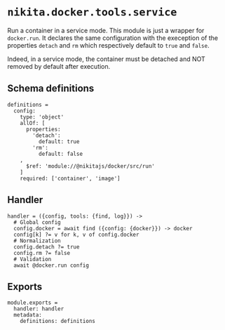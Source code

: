 
# `nikita.docker.tools.service`

Run a container in a service mode. This module is just a wrapper for
`docker.run`. It declares the same configuration with the exeception of the
properties `detach` and `rm` which respectively default to `true` and `false`.

Indeed, in a service mode, the container must be detached and NOT removed by default
after execution. 

## Schema definitions

    definitions =
      config:
        type: 'object'
        allOf: [
          properties:
            'detach':
              default: true
            'rm':
              default: false
        ,
          $ref: 'module://@nikitajs/docker/src/run'
        ]
        required: ['container', 'image']

## Handler

    handler = ({config, tools: {find, log}}) ->
      # Global config
      config.docker = await find ({config: {docker}}) -> docker
      config[k] ?= v for k, v of config.docker
      # Normalization
      config.detach ?= true
      config.rm ?= false
      # Validation
      await @docker.run config

## Exports

    module.exports =
      handler: handler
      metadata:
        definitions: definitions
